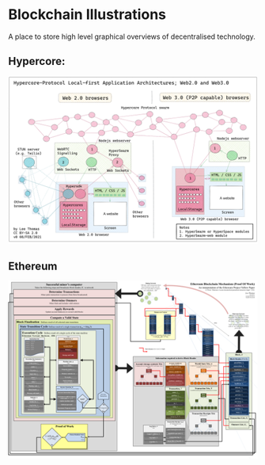 # Blockchain Illustrations

A place to store high level graphical overviews of decentralised technology.

## Hypercore:

![Local first apps with hypercore](https://github.com/4c656554/BlockchainIllustrations/blob/master/Hypercore/2021-02-06-1534-v0-HypercoreAppsLo.png?raw=true "Title")


## Ethereum


![Local first apps with hypercore](https://github.com/4c656554/BlockchainIllustrations/blob/master/Ethereum/EthBlockchain5.png?raw=true "Title")

